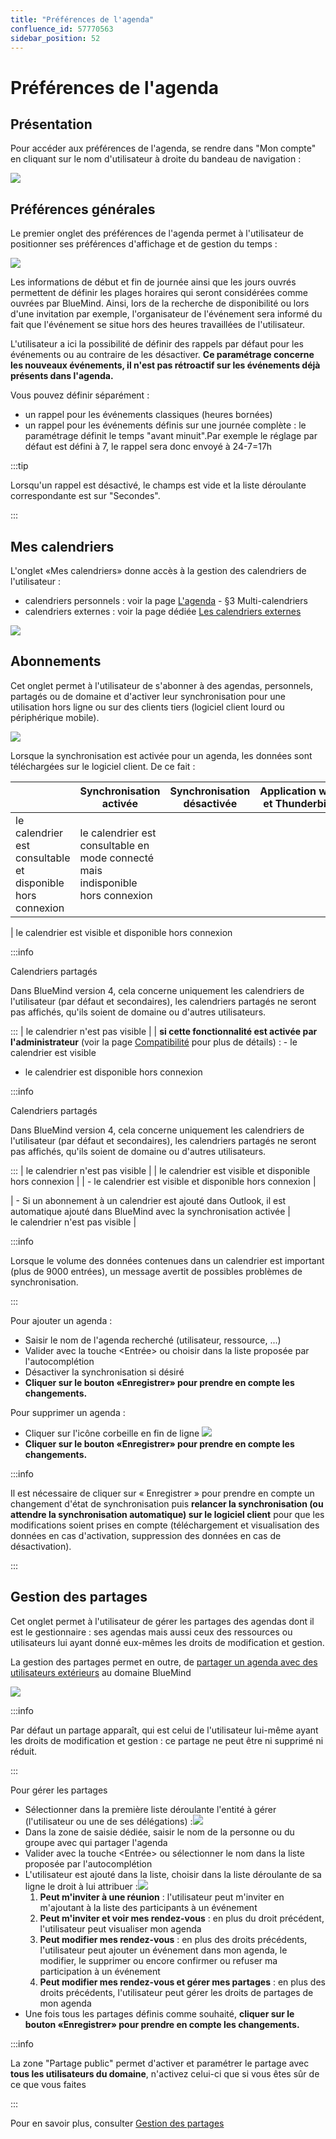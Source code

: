 ```yaml
---
title: "Préférences de l'agenda"
confluence_id: 57770563
sidebar_position: 52
---
```

# Préférences de l'agenda


## Présentation

Pour accéder aux préférences de l'agenda, se rendre dans "Mon compte" en cliquant sur le nom d'utilisateur à droite du bandeau de navigation :

![](../../../attachments/57770060/57770071.png)


## Préférences générales

Le premier onglet des préférences de l'agenda permet à l'utilisateur de positionner ses préférences d'affichage et de gestion du temps :

![](../../../attachments/57770563/62558501.png)

Les informations de début et fin de journée ainsi que les jours ouvrés permettent de définir les plages horaires qui seront considérées comme ouvrées par BlueMind. Ainsi, lors de la recherche de disponibilité ou lors d'une invitation par exemple, l'organisateur de l'événement sera informé du fait que l'événement se situe hors des heures travaillées de l'utilisateur.

L'utilisateur a ici la possibilité de définir des rappels par défaut pour les événements ou au contraire de les désactiver.
**Ce paramétrage concerne les nouveaux événements, il n'est pas rétroactif sur les événements déjà présents dans l'agenda.**

Vous pouvez définir séparément :

- un rappel pour les événements classiques (heures bornées)
- un rappel pour les événements définis sur une journée complète : le paramétrage définit le temps "avant minuit".Par exemple le réglage par défaut est défini à 7, le rappel sera donc envoyé à 24-7=17h


:::tip

Lorsqu'un rappel est désactivé, le champs est vide et la liste déroulante correspondante est sur "Secondes".

:::

## Mes calendriers

L'onglet «Mes calendriers» donne accès à la gestion des calendriers de l'utilisateur :

- calendriers personnels : voir la page [L'agenda](/Guide_de_l_utilisateur/L_agenda/) - §3 Multi-calendriers
- calendriers externes : voir la page dédiée [Les calendriers externes](/Guide_de_l_utilisateur/L_agenda/Les_calendriers_externes/)


![](../../../attachments/57770563/62558504.png)

## Abonnements

Cet onglet permet à l'utilisateur de s'abonner à des agendas, personnels, partagés ou de domaine et d'activer leur synchronisation pour une utilisation hors ligne ou sur des clients tiers (logiciel client lourd ou périphérique mobile).

![](../../../attachments/57770563/62558512.png)

Lorsque la synchronisation est activée pour un agenda, les données sont téléchargées sur le logiciel client. De ce fait :

|  | Synchronisation activée | Synchronisation désactivée | Application web et Thunderbird | EAS iOS | EAS (autres) | DAV | Outlook (connecteur) |
| --- | --- | --- | --- | --- | --- | --- | --- |
| le calendrier est consultable et disponible hors connexion | le calendrier est consultable en mode connecté mais indisponible hors connexion |
| 
le calendrier est visible et disponible hors connexion


:::info

Calendriers partagés

Dans BlueMind version 4, cela concerne uniquement les calendriers de l'utilisateur (par défaut et secondaires), les calendriers partagés ne seront pas affichés, qu'ils soient de domaine ou d'autres utilisateurs.

:::
 | le calendrier n'est pas visible |
| 
**si cette fonctionnalité est activée par l'administrateur** (voir la page [Compatibilité](/FAQ_Foire_aux_questions_/Compatibilité/) pour plus de détails) :
- le calendrier est visible
- le calendrier est disponible hors connexion


:::info

Calendriers partagés

Dans BlueMind version 4, cela concerne uniquement les calendriers de l'utilisateur (par défaut et secondaires), les calendriers partagés ne seront pas affichés, qu'ils soient de domaine ou d'autres utilisateurs.

:::
 | 
le calendrier n'est pas visible
 |
| le calendrier est visible et disponible hors connexion |
| - le calendrier est visible et disponible hors connexion | 


 | - Si un abonnement à un calendrier est ajouté dans Outlook, il est automatique ajouté dans BlueMind avec la synchronisation activée | le calendrier n'est pas visible |


:::info

Lorsque le volume des données contenues dans un calendrier est important (plus de 9000 entrées), un message avertit de possibles problèmes de synchronisation.

:::

Pour ajouter un agenda :

- Saisir le nom de l'agenda recherché (utilisateur, ressource, ...)
- Valider avec la touche &lt;Entrée> ou choisir dans la liste proposée par l'autocomplétion
- Désactiver la synchronisation si désiré
- **Cliquer sur le bouton «Enregistrer» pour prendre en compte les changements.**


Pour supprimer un agenda :

- Cliquer sur l'icône corbeille en fin de ligne ![](../../../attachments/57770563/62558516.png)
- **Cliquer sur le bouton «Enregistrer» pour prendre en compte les changements.**


:::info

Il est nécessaire de cliquer sur « Enregistrer » pour prendre en compte un changement d'état de synchronisation puis **relancer la synchronisation (ou attendre la synchronisation automatique) sur le logiciel client** pour que les modifications soient prises en compte (téléchargement et visualisation des données en cas d'activation, suppression des données en cas de désactivation).

:::

## Gestion des partages

Cet onglet permet à l'utilisateur de gérer les partages des agendas dont il est le gestionnaire : ses agendas mais aussi ceux des ressources ou utilisateurs lui ayant donné eux-mêmes les droits de modification et gestion.

La gestion des partages permet en outre, de [partager un agenda avec des utilisateurs extérieurs](/Guide_de_l_utilisateur/L_agenda/Le_partage_d_agenda/#Lepartaged'agenda-partage-exterieur) au domaine BlueMind

![](../../../attachments/57770563/62558510.png)


:::info

Par défaut un partage apparaît, qui est celui de l'utilisateur lui-même ayant les droits de modification et gestion : ce partage ne peut être ni supprimé ni réduit.

:::

Pour gérer les partages

- Sélectionner dans la première liste déroulante l'entité à gérer (l'utilisateur ou une de ses délégations) :![](../../../attachments/57770563/62558508.png)
- Dans la zone de saisie dédiée, saisir le nom de la personne ou du groupe avec qui partager l'agenda
- Valider avec la touche &lt;Entrée> ou sélectionner le nom dans la liste proposée par l'autocomplétion
- L'utilisateur est ajouté dans la liste, choisir dans la liste déroulante de sa ligne le droit à lui attribuer :![](../../../attachments/57770563/62558506.png) 
    1. **Peut m'inviter à une réunion** : l'utilisateur peut m'inviter en m'ajoutant à la liste des participants à un événement
    2. **Peut m'inviter et voir mes rendez-vous** : en plus du droit précédent, l'utilisateur peut visualiser mon agenda
    3. **Peut modifier mes rendez-vous** : en plus des droits précédents, l'utilisateur peut ajouter un événement dans mon agenda, le modifier, le supprimer ou encore confirmer ou refuser ma participation à un événement
    4. **Peut modifier mes rendez-vous et gérer mes partages** : en plus des droits précédents, l'utilisateur peut gérer les droits de partages de mon agenda
- Une fois tous les partages définis comme souhaité, **cliquer sur le bouton «Enregistrer» pour prendre en compte les changements.**


:::info

La zone "Partage public" permet d'activer et paramétrer le partage avec **tous les utilisateurs du domaine**, n'activez celui-ci que si vous êtes sûr de ce que vous faites

:::

Pour en savoir plus, consulter [Gestion des partages](/Guide_de_l_utilisateur/Gestion_des_partages/)


